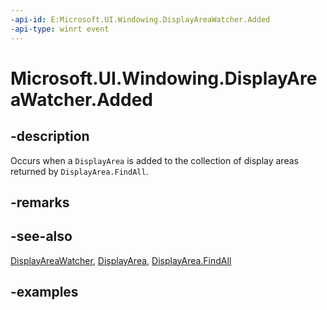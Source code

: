 ```yaml
---
-api-id: E:Microsoft.UI.Windowing.DisplayAreaWatcher.Added
-api-type: winrt event
---
```


# Microsoft.UI.Windowing.DisplayAreaWatcher.Added

<!--
public event Windows.Foundation.TypedEventHandler<Microsoft.UI.Windowing.DisplayAreaWatcher,object> Added;
-->

## -description

Occurs when a `DisplayArea` is added to the collection of display areas returned by `DisplayArea.FindAll`.

## -remarks

## -see-also

[DisplayAreaWatcher](displayareawatcher.md), [DisplayArea](displayarea.md), [DisplayArea.FindAll](displayarea_findall_1149612203.md)

## -examples
